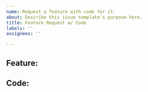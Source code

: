 ```yaml
---
name: Request a feature with code for it.
about: Describe this issue template's purpose here.
title: Feature Request w/ Code
labels: ''
assignees: ''

---
```


## Feature:

## Code:
